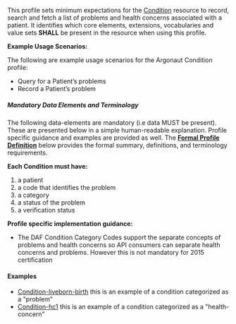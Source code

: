 This profile sets minimum expectations for the [Condition] resource to record, search and fetch a  list of problems and health concerns associated with a patient. It identifies which core elements, extensions, vocabularies and value sets **SHALL** be present in the resource when using this profile.

**Example Usage Scenarios:**

The following are example usage scenarios for the Argonaut Condition profile:

-   Query for a Patient’s problems
-   Record a Patient’s problem

##### Mandatory Data Elements and Terminology


The following data-elements are mandatory (i.e data MUST be present). These are presented below in a simple human-readable explanation.  Profile specific guidance and examples are provided as well.  The [**Formal Profile Definition**](#profile) below provides the  formal summary, definitions, and  terminology requirements.  

**Each Condition must have:**

1.  a patient
1.  a code that identifies the problem
1.  a category
1.  a status of the problem
1.  a verification status

**Profile specific implementation guidance:**

* The DAF Condition Category Codes support the separate concepts of problems and health concerns so API consumers can separate health concerns and problems. However this is not mandatory for 2015 certification

#### Examples

   - [Condition-liveborn-birth](Condition-liveborn-birth.html) this is an example of a condition categorized as a "problem"
   - [Condition-hc1](Condition-hc1.html) this is an example of a condition categorized as a "health-concern"


[Condition]: http://hl7.org/fhir/condition.html
